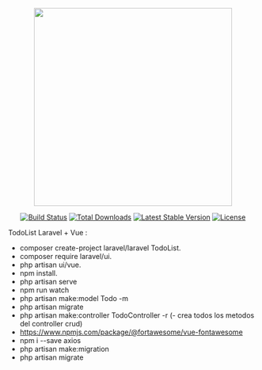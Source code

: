 <p align="center"><a href="https://laravel.com" target="_blank"><img src="https://raw.githubusercontent.com/laravel/art/master/logo-lockup/5%20SVG/2%20CMYK/1%20Full%20Color/laravel-logolockup-cmyk-red.svg" width="400"></a></p>

<p align="center">
<a href="https://travis-ci.org/laravel/framework"><img src="https://travis-ci.org/laravel/framework.svg" alt="Build Status"></a>
<a href="https://packagist.org/packages/laravel/framework"><img src="https://img.shields.io/packagist/dt/laravel/framework" alt="Total Downloads"></a>
<a href="https://packagist.org/packages/laravel/framework"><img src="https://img.shields.io/packagist/v/laravel/framework" alt="Latest Stable Version"></a>
<a href="https://packagist.org/packages/laravel/framework"><img src="https://img.shields.io/packagist/l/laravel/framework" alt="License"></a>
</p>

 TodoList Laravel + Vue :
 
- composer create-project laravel/laravel TodoList.
- composer require laravel/ui.
- php artisan ui/vue.
- npm install.
- php artisan serve
- npm run watch
- php artisan make:model Todo -m
- php artisan migrate
- php artisan make:controller TodoController -r (- crea todos los metodos del controller crud)
- https://www.npmjs.com/package/@fortawesome/vue-fontawesome
- npm i --save axios
- php artisan make:migration
- php artisan migrate
